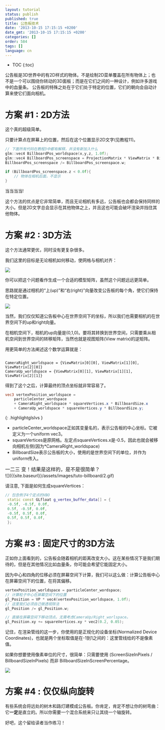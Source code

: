 ```yaml
---
layout: tutorial
status: publish
published: true
title: 公告板技术
date: '2013-10-15 17:15:15 +0200'
date_gmt: '2013-10-15 17:15:15 +0200'
categories: []
order: 584
tags: []
language: cn
---
```


* TOC
{:toc}

公告板是3D世界中的有2D样式的物体。不是绘制2D菜单覆盖在所有物体上；也不是一个可以围绕你转动的3D面板；而是在它们之间的一种设计，例如许多游戏中的血量条。 公告板的特殊之处在于它们处于特定的位置，它们的朝向会自动计算来使它们面向相机。
 

# 方案 #1 : 2D方法

这个真的超级简单。

只要计算点在屏幕上的位置，然后在这个位置显示2D文字(见教程11)。

``` cpp
// 下面所有代码在教程3中都有解释，并没有新加入什么
glm::vec4 BillboardPos_worldspace(x,y,z, 1.0f);
glm::vec4 BillboardPos_screenspace = ProjectionMatrix * ViewMatrix * BillboardPos_worldspace;
BillboardPos_screenspace /= BillboardPos_screenspace.w;

if (BillboardPos_screenspace.z < 0.0f){
    // 物体在相机后面，不显示
}
```

当当当当!

这个方法的优点是它非常简单，而且无论相机有多远，公告板也会都会保持同样的大小。但是2D文字总会显示在其他物体之上，并且这也可能会破坏渲染并挡住其他物体。
 

# 方案 #2 : 3D方法

这个方法通常更优，同时没有更复杂很多。

我们这里的目标是无论相机如何移动，使网格与相机对齐：

![]({{site.baseurl}}/assets/images/tuto-billboard/2a.gif)


你可以把这个问题看作生成一个合适的模型矩阵，虽然这个问题远远更简单。

思路就是通过相机的“上(up)”和“右(right)”向量改变公告板的每个角，使它们保持在特定位置。
 

![]({{site.baseurl}}/assets/images/tuto-billboard/principle.png)


 

当然，我们仅仅知道公告板中心在世界空间下的坐标，所以我们也需要相机的在世界空间下的up和right向量。

在相机空间下，相机的up向量是(0,1,0)。要将其转换到世界空间，只需要乘从相机空间到世界空间的转移矩阵，当然也就是视图矩阵(View matrix)的逆矩阵。

用更简单的方法阐述这个数学运算就是：
```

CameraRight_worldspace = {ViewMatrix[0][0], ViewMatrix[1][0], ViewMatrix[2][0]}
CameraUp_worldspace = {ViewMatrix[0][1], ViewMatrix[1][1], ViewMatrix[2][1]}
```

得到了这个之后，计算最终的顶点坐标就非常容易了。

``` glsl
vec3 vertexPosition_worldspace =
    particleCenter_wordspace
    + CameraRight_worldspace * squareVertices.x * BillboardSize.x
    + CameraUp_worldspace * squareVertices.y * BillboardSize.y;
```
{: .highlightglslvs }

* particleCenter_worldspace正如其变量名的，表示公告板的中心坐标。它被定义为一个uniform vec3。
* squareVertices是原网格。左定点squareVertices.x是-0.5，因此也就会被移向相机左侧(因为*CameraRight_worldspace)
* BillboardSize表示公告板的大小，使用的是世界空间下的单位，并作为uniform传入。

<div><span style="font-size: medium;"><span style="line-height: 24px;">一二三 变！结果是这样的，是不是很简单？</span></span><span style="font-size: 16px;"> </span></div>
![]({{site.baseurl}}/assets/images/tuto-billboard/2.gif)


 

请注意, 下面是如何生成squareVertices：

``` cpp
// 包含例子4个定点的VBO
 static const GLfloat g_vertex_buffer_data[] = {
 -0.5f, -0.5f, 0.0f,
 0.5f, -0.5f, 0.0f,
 -0.5f, 0.5f, 0.0f,
 0.5f, 0.5f, 0.0f,
 };
```

# 方案 #3 : 固定尺寸的3D方法

正如你上面看到的，公告板会随着相机的距离改变大小。这在某些情况下是我们期待的，但是在其他情况比如血量条，你可能会希望它能固定大小。

因为中心和四角的位移必须在屏幕空间下计算，我们可以这么做：计算公告板中心在屏幕空间下的位置，在将其偏移。

``` cpp
vertexPosition_worldspace = particleCenter_wordspace;
// 计算粒子中心在屏幕空间下的位置
gl_Position = VP * vec4(vertexPosition_worldspace, 1.0f);
// 这里我们必须自己做透视除法
gl_Position /= gl_Position.w;

// 直接在屏幕空间下移动顶点。无需考虑CameraUp/Right_worlspace。
gl_Position.xy += squareVertices.xy * vec2(0.2, 0.05);
```

记住，在渲染管线的这一步，你使用的是正规化的设备坐标(Normalized Device Coordinates)，也就是两个坐标取值是在-1到1之间的：这里管线给的不是像素值。

如果你想要使用像素单位的尺寸，很简单：只需要使用 (ScreenSizeInPixels / BillboardSizeInPixels) 而非 BillboardSizeInScreenPercentage。
 

![]({{site.baseurl}}/assets/images/tuto-billboard/3.gif)


 
# 方案 #4 : 仅仅纵向旋转

有些系统会将远处的树木和路灯建模成公告板。你肯定，肯定不想让你的树弯曲：它**一定**是直立的。所以你需要一个混合系统来只让其绕一个轴旋转。

好吧，这个留给读者当作练习！